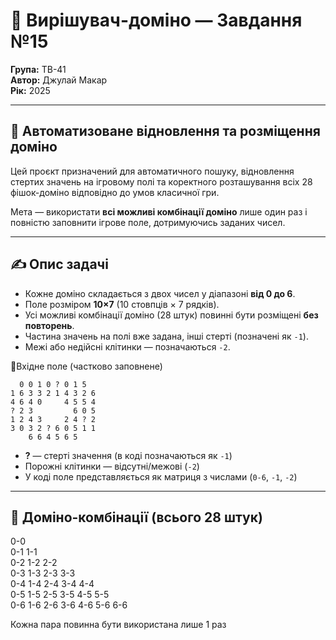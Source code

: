 # 🎲 Вирішувач-доміно — Завдання №15  
**Група:** ТВ-41  
**Автор:** Джулай Макар  
**Рік:** 2025  

---

## 🦾 Автоматизоване відновлення та розміщення доміно

Цей проєкт призначений для автоматичного пошуку, відновлення стертих значень на ігровому полі та коректного розташування всіх 28 фішок-доміно відповідно до умов класичної гри.

Мета — використати **всі можливі комбінації доміно** лише один раз і повністю заповнити ігрове поле, дотримуючись заданих чисел.

---

## ✍️ Опис задачі

- Кожне доміно складається з двох чисел у діапазоні **від 0 до 6**.
- Поле розміром **10×7** (10 стовпців × 7 рядків).
- Усі можливі комбінації доміно (28 штук) повинні бути розміщені **без повторень**.
- Частина значень на полі вже задана, інші стерті (позначені як `-1`).
- Межі або недійсні клітинки — позначаються `-2`.

🧩Вхідне поле (частково заповнене)
`````
  0 0 1 0 ? 0 1 5         
1 6 3 3 2 1 4 3 2 6       
4 6 4 0     4 5 5 4       
? 2 3         6 0 5       
1 2 4 3     2 4 ? 2       
3 0 3 2 ? 6 0 5 1 1       
    6 6 4 5 6 5
`````    
- **?** — стерті значення (в коді позначаються як `-1`)
- Порожні клітинки — відсутні/межові (`-2`)
- У коді поле представляється як матриця з числами (`0-6`, `-1`, `-2`)

---

## 🎯 Доміно-комбінації (всього 28 штук)
  
0-0<br>
0-1 1-1<br>
0-2 1-2 2-2<br>
0-3 1-3 2-3 3-3<br>
0-4 1-4 2-4 3-4 4-4<br>
0-5 1-5 2-5 3-5 4-5 5-5<br>
0-6 1-6 2-6 3-6 4-6 5-6 6-6<br>

Кожна пара повинна бути використана лише 1 раз
